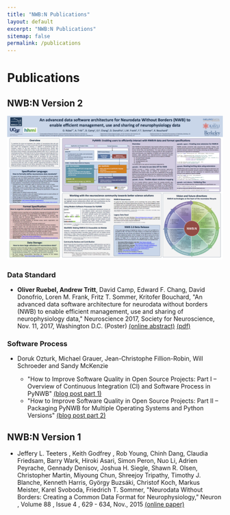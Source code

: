 ```yaml
---
title: "NWB:N Publications"
layout: default
excerpt: "NWB:N Publications"
sitemap: false
permalink: /publications
---
```



# Publications


## NWB:N Version 2

<a href="https://github.com/NeurodataWithoutBorders/neurodatawithoutborders.github.io/raw/master/publications/ruebel_sfn_2017.pdf"><img alt="NWB:N Poster" src="publications/ruebel_sfn_2017.png" width="800" class="center-block"></a>


### Data Standard

* **Oliver Ruebel, Andrew Tritt**, David Camp, Edward F. Chang, David Donofrio, Loren M. Frank,
  Fritz T. Sommer, Kritofer Bouchard, "An advanced data software architecture for neurodata
  without borders (NWB) to enable efficient management, use and sharing of neurophysiology data,"
  Neuroscience 2017, Society for Neuroscience, Nov. 11, 2017, Washington D.C.
  (Poster) [(online abstract)](http://www.abstractsonline.com/pp8/#!/4376/presentation/22013)
  [(pdf)](https://github.com/NeurodataWithoutBorders/nwb-schema/raw/dev/docs/general/source/pubs/ruebel_sfn_2017.pdf)

### Software Process

* Doruk Ozturk, Michael Grauer, Jean-Christophe Fillion-Robin, Will Schroeder and Sandy McKenzie

  * "How to Improve Software Quality in Open Source Projects: Part I – Overview of Continuous Integration (CI) and Software Process in PyNWB"
    [(blog post part 1)](https://blog.kitware.com/how-to-improve-software-quality-in-open-source-projects-part-i-overview-of-continuous-integration-ci-and-software-process-in-pynwb/)
  * "How to Improve Software Quality in Open Source Projects: Part II – Packaging PyNWB for Multiple Operating Systems and Python Versions"
    [(blog post part 2)](https://blog.kitware.com/improving-software-quality-in-open-source-projects-part-ii-packaging-pynwb-for-multiple-operating-systems-and-python-versions/)



## NWB:N Version 1

*  Jeffery L. Teeters , Keith Godfrey , Rob Young, Chinh Dang, Claudia Friedsam, Barry Wark, Hiroki Asari,
   Simon Peron, Nuo Li, Adrien Peyrache, Gennady Denisov, Joshua H. Siegle, Shawn R. Olsen, Christopher Martin,
   Miyoung Chun, Shreejoy Tripathy, Timothy J. Blanche, Kenneth Harris, György Buzsáki, Christof Koch,
   Markus Meister, Karel Svoboda, Friedrich T. Sommer, "Neurodata Without Borders: Creating a Common Data
   Format for Neurophysiology," Neuron , Volume 88 , Issue 4 , 629 - 634, Nov., 2015
   [(online paper)](http://www.cell.com/neuron/fulltext/S0896-6273(15)00919-8)

